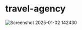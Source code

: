 # travel-agency

![Screenshot 2025-01-02 142430](https://github.com/user-attachments/assets/0240b32f-1cfe-4a5d-a6c8-830de2ce653a)

